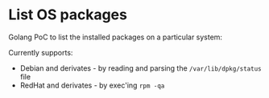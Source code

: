 # List OS packages

Golang PoC to list the installed packages on a particular system:

Currently supports:

* Debian and derivates - by reading and parsing the `/var/lib/dpkg/status` file
* RedHat and derivates - by exec'ing `rpm -qa`
